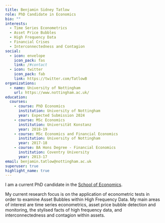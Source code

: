```yaml
---
title: Benjamin Sidney Tatlow
role: PhD Candidate in Economics
bio: ""
interests:
  - Time Series Econometrics
  - Asset Price Bubbles
  - High Frequency Data
  - Financial Crises
  - Interconnectedness and Contagion
social:
  - icon: envelope
    icon_pack: fas
    link: /#contact
  - icon: twitter
    icon_pack: fab
    link: https://twitter.com/TatlowB
organizations:
  - name: University of Nottingham
    url: https://www.nottingham.ac.uk/
education:
  courses:
    - course: PhD Economics
      institution: University of Nottingham
      year: Expected Submission 2024
    - course: MSc Economics
      institution: Universität Konstanz
      year: 2018-19
    - course: MSc Economics and Financial Economics
      institution: University of Nottingham
      year: 2017-18
    - course: BA Hons Degree - Financial Economics
      institution: Coventry University
      year: 2013-17
email: benjamin.tatlow@nottingham.ac.uk
superuser: true
highlight_name: true
---
```

I am a current PhD candidate in the [School of Economics](https://www.google.com/url?q=https%3A%2F%2Fwww.nottingham.ac.uk%2Feconomics%2F&sa=D&sntz=1&usg=AFQjCNHTauq0gxeDcjP1drYCxVNEfMsyLQ).

My current research focus is on the application of econometric tests in order to examine Asset Bubbles within High Frequency Data. My main areas of interest are time series econometrics, asset price bubble detection and monitoring, the stylised facts of high frequency data, and interconnectedness and contagion within assets.


